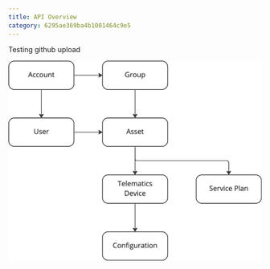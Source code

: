```yaml
---
title: API Overview
category: 6295ae369ba4b1001464c9e5
---
```


Testing github upload

![API Overview](./images/api-overview.png)